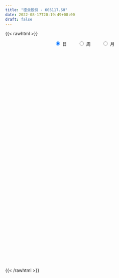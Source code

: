 ```yaml
---
title: "德业股份 - 605117.SH"
date: 2022-08-17T20:19:49+08:00
draft: false
---
```

{{< rawhtml >}}
    <div style="text-align: center">
        <label style="padding: 1rem;"><input style="margin-right: .5rem" type="radio" name="period" value="D" checked onclick="period_change(this)">日</label>
        <label style="padding: 1rem;"><input style="margin-right: .5rem" type="radio" name="period" value="W" onclick="period_change(this)">周</label>
        <label style="padding: 1rem;"><input style="margin-right: .5rem" type="radio" name="period" value="M" onclick="period_change(this)">月</label>
    </div>
    <div id="chart" style="height: 700px;"></div> 
    <script type="text/javascript">
        const D_v = [3864.47,1248.0,647.74,3925.92,239376.2,162658.82,89702.13,78521.7,88385.98,56357.99,53492.34,27321.17,10035.64,184542.91,103833.89,184870.82,146321.18,108686.0,111386.72,82498.76,59796.78,65790.92,60231.75,46807.85,96950.75,75265.52,65998.28,31727.17,47851.11,24693.67,35435.06,35140.47,33243.43,24961.82,23482.14,67828.32,67976.94,32244.5,26576.89,41356.62,36338.59,32909.95,25137.09,34744.02,29339.08,31520.34,32728.17,20380.3,22098.99,20558.54,18367.64,36070.34,51847.42,35473.53,22254.17,32121.3,27649.54,26332.66,27314.46,18789.09,24091.25,21436.88,24271.41,39066.37,35515.9,36722.94,50494.21,31291.54,20669.27,36241.35,45619.34,27505.95,45719.51,25484.42,37480.88,33740.21,48811.55,29440.42,32730.66,31172.87,29282.59,20651.39,21573.56,16450.28,44183.57,26490.98,24279.77,24921.65,22303.84,32201.52,26033.41,16545.06,18808.67,22703.28,24761.41,21848.47,22671.62,25253.68,15422.39,27213.25,25716.18,19717.94,15941.14,23183.85,34065.87,25050.74,16757.96,18674.49,34697.34,19926.94,20171.77,15235.03,18059.86,12723.86,18428.82,21614.11,28450.36,16757.87,18480.82,22807.87,22612.78,28530.79,22622.74,26069.69,18807.16,20645.26,22252.08,38657.15,30676.66,18743.51,23921.99,27015.64,38032.47,18332.51,24645.84,13906.45,14820.36,21677.96,22734.45,22681.3,20472.68,27556.0,16000.69,25311.86,31672.33,37775.62,42636.58,23912.0,39782.51,24667.0,17106.26,13428.98,19214.27,13708.19,12998.58,24180.24,14337.73,24143.37,13676.01,23628.27,30179.98,46877.6,19760.31,17186.58,19391.4,9107.49,15216.5,24772.4,20630.28,24245.04,16569.75,14068.68,28096.3,23067.71,36188.08,27878.21,26003.68,23026.48,22993.78,18970.32,15667.04,19368.36,13814.85,10536.61,12172.0,11658.02,13981.71,17355.47,24146.78,20382.27,15629.45,16818.76,14247.85,20283.76,18610.32,18708.89,20827.94,18320.38,24288.65,19635.56,24096.82,20436.08,14129.15,22846.59,16558.46,16709.82,13891.23,18906.71,14038.37,17434.56,14235.16,9595.48,13663.26,26061.6,27077.56,20207.54,20616.94,10138.55,15024.87,17632.47,27747.49,18362.7,12266.04,16827.35,13219.1,14229.05,13414.9,32824.43,21205.22,18833.21,25855.3,12317.57,16206.32,15409.0,13804.9,25814.12,20401.97,9329.24,12978.11,19701.14,25529.16,32371.83,17002.82,13391.83,12411.35,13804.49,18861.93,14375.43,27368.48,27218.42,16639.85,10385.69,11947.84,21311.97,23648.4,21138.9,17739.79,8630.9,14147.9,14275.73,21399.24,14596.66,15970.8,16885.03,12498.17,17713.77,20668.25,19918.6,26760.69,21395.7,17307.24,26652.67,16931.47,15646.34,14774.01,25347.1,18227.05,28715.05,27983.11,23236.55,25834.05,38524.65,25891.94,34712.33,33666.28,23612.79,33474.62,17675.53,20102.62,23322.81,24857.35,45943.19,46370.45,29240.76,44325.2,37343.51,37653.3,29214.98,33013.14,26193.91,32457.52,22253.17,19057.42,21612.04,15194.54,21060.89,11949.17,15968.08,24983.43,23065.1,33581.51,21322.05,29804.94,28204.37,18905.13,12213.39,13487.71,15628.63,15108.69,12141.17,7760.52,12539.48,15682.54,16132.39]
const D_histogram = [0.0,0.3012193732,0.8047545588,1.4400522164,1.4295670396,0.9816147691,0.5283242345,0.2684680827,-0.1500600265,-0.3898498605,-0.5781797704,-0.3733444453,0.0980266555,0.7447089275,1.5026895946,1.7926835124,1.8855745249,1.885963277,2.0576271831,1.628618201,1.3403124535,0.9939875817,0.7714147903,0.508681501,0.497595043,0.7764237351,0.9091491396,0.9719024929,0.5889862309,0.239024826,-0.1816085487,-0.3088142667,-0.3417358788,-0.5593935318,-0.2419785733,0.4425848813,0.8334464376,0.7006583432,1.0765649812,1.682143719,2.5664902579,2.9460269613,3.3992774517,3.232874957,2.7943124883,2.9612169861,3.1130409033,2.703013765,1.8617127124,0.9156774948,0.444813188,-0.6101261813,-0.661092697,-0.9561028428,-1.5695874321,-1.6500594607,-1.2608349188,-0.8321454712,-0.2103958818,-0.1845170745,-0.8559719666,-1.4295746258,-1.0201760319,0.0653464435,1.2744511503,2.6364020206,3.0288518605,2.9259216855,3.6586655122,4.9743804544,5.0256879497,3.3877468791,2.3256725713,0.8714510184,0.4748138583,1.1602588608,0.3914978253,-0.396081796,-1.3887547461,-2.5205056056,-3.4420585159,-3.894911229,-4.2555859869,-4.1425056607,-2.9025323289,-2.1282485189,-0.4275713133,1.1127188369,2.103525608,3.1590616998,3.4778779542,2.6095748762,0.3883910678,-1.5447548246,-3.1976100338,-4.2368738636,-4.5938412346,-5.2980778547,-5.6464022775,-4.5247922996,-3.8909322408,-2.1365686536,-1.0178183393,-1.6594944386,-2.132279869,-1.8920139518,-1.2941525511,0.3858788743,1.7771129325,1.8165184499,2.2583497358,2.3471932542,1.1447724303,0.0364671901,0.188780386,1.6046333792,3.450581397,4.8347829668,5.7068667194,4.9528827963,4.9437880734,3.2363000072,1.8444763423,2.3293824286,1.9374758863,2.9170859289,3.7646821687,5.8441343824,6.7022278667,6.3746073258,4.5291504502,2.4275827271,0.8355488886,-0.2994067786,-0.641610573,-1.8064261898,-3.0272670279,-2.5779547709,-3.3905550517,-5.1888318828,-5.39347191,-6.238681023,-6.532136308,-4.740454475,-2.7862553091,-3.5621485854,-5.1573871098,-5.6474679592,-4.6124030806,-4.2963331057,-4.1779540134,-4.3799162497,-3.8660923153,-3.3723040761,-3.2079395214,-2.1224215958,-1.8192337299,-0.8955896898,-0.3429149382,-0.7280525141,-1.9216508839,-3.0974539373,-4.126397421,-4.5730081886,-4.4803903459,-4.3137484626,-3.7096875564,-4.0480619368,-3.9737617443,-2.4307655634,-1.1312947382,-0.3831310516,1.4291600496,0.8126492901,-0.5318236654,-0.9379374238,-1.3144960071,-1.2726317606,-1.0341725687,-0.1689026164,0.0276508752,0.9944712433,1.7146638082,2.3617811852,1.9652492004,1.2786919437,1.4766365107,3.1552617386,4.0406870572,4.5526526733,4.3982951441,3.6003662487,2.4128986014,0.350708904,-1.0720025248,-2.5503928384,-3.7321183618,-4.6485114118,-3.861948378,-2.6888236994,-0.3983168935,1.3297665401,2.1662668104,3.4404852735,4.2570968832,4.3942303194,4.630087865,5.4352316069,5.6836121951,5.3496423948,4.9961291327,4.1735565518,3.4518028888,1.9540121516,0.5582498576,0.4981048964,-0.1600571686,-1.0216082224,-1.5457796511,-1.0565696111,-1.6714857417,-2.4752568928,-2.479787331,-3.0508928497,-2.958709086,-3.4367748148,-4.2980800281,-6.1500240069,-6.980158128,-6.5437145767,-6.6021898339,-6.3369170604,-6.3436298102,-6.0688565106,-5.7943618794,-5.9513559057,-5.5050386211,-5.0385951789,-4.5380432711,-3.0721918135,-1.0347734397,0.4485140003,1.1113111111,1.2219247799,1.3001362021,0.658553626,0.7422006706,2.0752427307,3.4964635238,4.9753586413,5.7990981869,5.9503069292,6.3419850072,6.9055570716,8.2520878408,7.8799436203,7.0900757559,6.1957358303,5.4907617521,5.0814440844,5.5878150211,5.4520435524,5.0335633401,3.8956907108,3.3296299677,-1.5669651666,-4.656490909,-6.1089575843,-6.3540238388,-6.7856526839,-6.5564760504,-5.2911582885,-4.2398857458,-3.6381672043,-3.2157505649,-2.4125427125,-1.8456964652,-1.6975652234,-1.8495959869,-1.0748079423,0.226771795,2.2811825516,3.4947862436,5.1819406729,6.2679326185,6.4942882555,7.5783066782,7.3931434157,6.6957081265,6.7699890678,5.939115622,6.1248883692,4.8035159119,4.3858998521,5.6028189006,3.9347811351,3.3685712067,1.4083485431,1.1883498578,1.1323471017,2.0640015465,2.4558353107,1.8577689062,1.5834294806,0.725047426,-0.4286143623,-1.4614763587,-1.7210568848,-1.0999905429,-0.6921815154,0.0733410448,0.3207800986,1.7065329014,1.6060120487,1.3521936741,0.9423156082,0.441197576,0.4646459858,0.912235278,0.9032364304,0.0499800297,-0.0510391285,0.6120208505,0.6725038775]
const D_fast = [0.0,0.3765242165,1.0812480418,2.0765587535,2.4234653366,2.2209167583,1.8997072824,1.7069681513,1.2509250354,0.9136727363,0.5807978839,0.6922970977,1.1881748623,2.0210343662,3.1546874319,3.8928522278,4.4571368716,4.9290164429,5.6150871448,5.593232713,5.6400050788,5.5421771024,5.5124580086,5.3768950945,5.4902073973,5.9631420231,6.3231547126,6.6288836891,6.3932139848,6.1030087864,5.6369732745,5.4325639899,5.3142084081,4.9567023721,5.2136226872,6.0088323622,6.6080555279,6.6504320193,7.2954799026,8.3215945701,9.8475636735,10.9636071172,12.2666769706,12.9084932151,13.1685088685,14.0757176128,15.0058017558,15.2715280587,14.8956551843,14.1785393404,13.8188783306,12.611407416,12.395167726,11.8611318695,10.8552504222,10.3622635284,10.4362793406,10.6569324204,11.2260830394,11.2058325781,10.3203846943,9.3893883787,9.5437429646,10.6456020509,12.1733195453,14.1943709207,15.3440337257,15.972583972,17.6199941768,20.1793042326,21.4870337153,20.6960293645,20.2153731995,18.9790144012,18.7010807058,19.6765904235,19.0057038442,18.1191037739,16.7792421373,15.0173648764,13.2352973371,11.8087168168,10.3841455622,9.4615994732,9.9759397228,10.218161403,11.8119457803,13.6304156397,15.1471038129,16.9924053296,18.1806910725,17.9647817136,15.8406956721,13.5213610736,11.0691033559,8.9706210603,7.4651933806,5.4364372968,3.6765123047,3.6669242077,3.3280512062,4.5482726301,5.4125683595,4.3560186506,3.350163253,3.1174256822,3.3917489451,5.1682500891,7.0037623804,7.4972975102,8.5037162301,9.1793580621,8.2631303457,7.1639419031,7.3634501955,9.1804615335,11.8890549005,14.481952212,16.7807526445,17.2649894204,18.4918417159,17.5934286514,16.6627240722,17.7299757657,17.8224381948,19.5313197198,21.3200865017,24.860572311,27.3942227619,28.6602540525,27.9470847894,26.4524127482,25.0692661318,23.8594587699,23.3568523323,21.740430168,19.762772573,19.5675961373,17.9073570935,14.8118722918,13.2588642871,10.8539849183,8.9274955562,9.5340637705,10.7916991091,9.1252686865,6.2406833846,4.3387355454,4.2206996538,3.4626863524,2.5365769412,1.2396356426,0.7869364981,0.4376487183,-0.1999716074,0.3549409193,0.2033203528,0.9030669705,1.3700129875,0.802862283,-0.8711488078,-2.8213153455,-4.8818581844,-6.4717209992,-7.499200743,-8.4109959754,-8.7343569583,-10.0847468229,-11.0038870664,-10.0685822763,-9.0519351357,-8.399554212,-6.2299730984,-6.6433215354,-8.1207504072,-8.7613485216,-9.4665311066,-9.7428248003,-9.7629087505,-8.9398644523,-8.736398242,-7.5209600631,-6.3721015461,-5.1345388727,-5.0397585574,-5.4066428283,-4.8395391336,-2.372098471,-0.4765013881,1.1736273964,2.1188436532,2.2210063199,1.6367633229,-0.3377491485,-2.0284612084,-4.1444497316,-6.2592048455,-8.3377257484,-8.5166498091,-8.0157310554,-5.8248034728,-3.7642784042,-2.3862114313,-0.2518716498,1.6290141806,2.8647051967,4.2580847085,6.4220363522,8.0913199892,9.0947607875,9.9902798086,10.2110963657,10.3522934248,9.3430057256,8.086805896,8.1511871588,7.4530108017,6.3360576923,5.4254413508,5.6505089881,4.617721422,3.1951360477,2.5706587768,1.2368300456,0.5893365378,-0.7479228946,-2.683748115,-6.0731980955,-8.6483717486,-9.8478568415,-11.5568795572,-12.8758360488,-14.4684562511,-15.7108970791,-16.8849929178,-18.5298259206,-19.4597682912,-20.2529736438,-20.8869325537,-20.1891290494,-18.4104040356,-16.8149880955,-15.8743632069,-15.4582683432,-15.0550228705,-15.5319670401,-15.2627698278,-13.410917085,-11.115580411,-8.3928456332,-6.1193315408,-4.4805460663,-2.5033717364,-0.2134104041,3.1961423252,4.7939840098,5.7766350845,6.4312291164,7.0989454762,7.9599888296,9.8633135216,11.090552941,11.9304635636,11.766513612,12.0328603609,6.744523935,2.4908754653,-0.488830606,-2.3224028202,-4.4504448363,-5.8603872154,-5.9178590256,-5.9265579194,-6.2343811789,-6.6159021808,-6.4158300065,-6.3104078755,-6.5866679395,-7.2010976998,-6.6950116407,-5.3367389547,-2.7120325601,-0.6247323073,2.3579072903,5.0108823905,6.8608100913,9.8394051835,11.5025277751,12.4790195174,14.2457977256,14.8997031853,16.6166980249,16.4962045456,17.1750634487,19.7926872225,19.1083447407,19.384277614,17.7761420861,17.8532308653,18.0803148847,19.527969716,20.5337623079,20.4001381299,20.5216560745,19.8445358764,18.5837204975,17.1854894115,16.4956446642,16.8417133703,17.076477019,17.8603348404,18.1879689188,20.000354947,20.3013371065,20.3855671504,20.2112679865,19.8204493483,19.9600592546,20.6357073663,20.8525176262,20.011756233,19.8979772927,20.7140424842,20.9426514807]
const D_slow = [0.0,0.0753048433,0.276493483,0.6365065371,0.993898297,1.2393019893,1.3713830479,1.4385000686,1.4009850619,1.3035225968,1.1589776542,1.0656415429,1.0901482068,1.2763254387,1.6519978373,2.1001687154,2.5715623466,3.0430531659,3.5574599617,3.9646145119,4.2996926253,4.5481895207,4.7410432183,4.8682135935,4.9926123543,5.186718288,5.414005573,5.6569811962,5.8042277539,5.8639839604,5.8185818232,5.7413782566,5.6559442869,5.5160959039,5.4556012606,5.5662474809,5.7746090903,5.9497736761,6.2189149214,6.6394508511,7.2810734156,8.0175801559,8.8673995189,9.6756182581,10.3741963802,11.1145006267,11.8927608525,12.5685142938,13.0339424719,13.2628618456,13.3740651426,13.2215335973,13.056260423,12.8172347123,12.4248378543,12.0123229891,11.6971142594,11.4890778916,11.4364789212,11.3903496526,11.1763566609,10.8189630045,10.5639189965,10.5802556074,10.898868395,11.5579689001,12.3151818652,13.0466622866,13.9613286646,15.2049237782,16.4613457656,17.3082824854,17.8897006282,18.1075633828,18.2262668474,18.5163315626,18.6142060189,18.5151855699,18.1679968834,17.537870482,16.677355853,15.7036280458,14.6397315491,13.6041051339,12.8784720517,12.3464099219,12.2395170936,12.5176968028,13.0435782048,13.8333436298,14.7028131183,15.3552068374,15.4523046043,15.0661158982,14.2667133897,13.2074949238,12.0590346152,10.7345151515,9.3229145822,8.1917165073,7.218983447,6.6848412836,6.4303866988,6.0155130892,5.4824431219,5.009439634,4.6859014962,4.7823712148,5.2266494479,5.6807790604,6.2453664943,6.8321648079,7.1183579154,7.127474713,7.1746698095,7.5758281543,8.4384735035,9.6471692452,11.0738859251,12.3121066241,13.5480536425,14.3571286443,14.8182477299,15.400593337,15.8849623086,16.6142337908,17.555404333,19.0164379286,20.6919948953,22.2856467267,23.4179343393,24.024830021,24.2337172432,24.1588655485,23.9984629053,23.5468563578,22.7900396009,22.1455509081,21.2979121452,20.0007041745,18.652336197,17.0926659413,15.4596318643,14.2745182455,13.5779544182,12.6874172719,11.3980704944,9.9862035046,8.8331027345,7.7590194581,6.7145309547,5.6195518923,4.6530288134,3.8099527944,3.0079679141,2.4773625151,2.0225540826,1.7986566602,1.7129279257,1.5309147971,1.0505020762,0.2761385918,-0.7554607634,-1.8987128106,-3.0188103971,-4.0972475127,-5.0246694018,-6.036684886,-7.0301253221,-7.6378167129,-7.9206403975,-8.0164231604,-7.659133148,-7.4559708255,-7.5889267418,-7.8234110978,-8.1520350995,-8.4701930397,-8.7287361819,-8.7709618359,-8.7640491172,-8.5154313063,-8.0867653543,-7.496320058,-7.0050077579,-6.685334772,-6.3161756443,-5.5273602096,-4.5171884453,-3.379025277,-2.279451491,-1.3793599288,-0.7761352784,-0.6884580524,-0.9564586836,-1.5940568932,-2.5270864837,-3.6892143366,-4.6547014311,-5.326907356,-5.4264865794,-5.0940449443,-4.5524782417,-3.6923569233,-2.6280827025,-1.5295251227,-0.3720031564,0.9868047453,2.4077077941,3.7451183927,4.9941506759,6.0375398139,6.9004905361,7.388993574,7.5285560384,7.6530822625,7.6130679703,7.3576659147,6.9712210019,6.7070785992,6.2892071637,5.6703929405,5.0504461078,4.2877228953,3.5480456238,2.6888519201,1.6143319131,0.0768259114,-1.6682136206,-3.3041422648,-4.9546897233,-6.5389189884,-8.1248264409,-9.6420405686,-11.0906310384,-12.5784700149,-13.9547296701,-15.2143784649,-16.3488892826,-17.116937236,-17.3756305959,-17.2635020958,-16.985674318,-16.6801931231,-16.3551590726,-16.1905206661,-16.0049704984,-15.4861598157,-14.6120439348,-13.3682042745,-11.9184297277,-10.4308529954,-8.8453567436,-7.1189674757,-5.0559455155,-3.0859596105,-1.3134406715,0.2354932861,1.6081837241,2.8785447452,4.2754985005,5.6385093886,6.8969002236,7.8708229013,8.7032303932,8.3114891016,7.1473663743,5.6201269782,4.0316210185,2.3352078476,0.696088835,-0.6267007371,-1.6866721736,-2.5962139746,-3.4001516159,-4.003287294,-4.4647114103,-4.8891027161,-5.3515017129,-5.6202036984,-5.5635107497,-4.9932151118,-4.1195185509,-2.8240333827,-1.257050228,0.3665218358,2.2610985054,4.1093843593,5.7833113909,7.4758086579,8.9605875634,10.4918096557,11.6926886336,12.7891635967,14.1898683218,15.1735636056,16.0157064073,16.367793543,16.6648810075,16.9479677829,17.4639681695,18.0779269972,18.5423692237,18.9382265939,19.1194884504,19.0123348598,18.6469657701,18.2167015489,17.9417039132,17.7686585344,17.7869937956,17.8671888202,18.2938220456,18.6953250578,19.0333734763,19.2689523783,19.3792517723,19.4954132688,19.7234720883,19.9492811959,19.9617762033,19.9490164212,20.1020216338,20.2701476032]
const D_data = [['2021-04-20', 39.29, 47.15, 39.29, 47.15],['2021-04-21', 51.87, 51.87, 51.87, 51.87],['2021-04-22', 57.06, 57.06, 57.06, 57.06],['2021-04-23', 62.77, 62.77, 62.77, 62.77],['2021-04-26', 69.05, 57.64, 56.72, 69.05],['2021-04-27', 55.64, 52.04, 51.88, 56.0],['2021-04-28', 50.0, 50.32, 49.42, 52.0],['2021-04-29', 50.08, 51.33, 50.08, 52.5],['2021-04-30', 51.0, 47.75, 47.43, 51.02],['2021-05-06', 46.95, 48.18, 46.36, 49.08],['2021-05-07', 48.19, 47.45, 47.31, 49.2],['2021-05-10', 50.83, 52.2, 50.83, 52.2],['2021-05-11', 57.42, 57.42, 57.42, 57.42],['2021-05-12', 63.16, 63.16, 61.62, 63.16],['2021-05-13', 69.4, 69.48, 66.64, 69.48],['2021-05-14', 69.69, 68.05, 64.1, 71.88],['2021-05-17', 69.76, 68.43, 64.98, 73.8],['2021-05-18', 71.85, 69.44, 68.15, 72.84],['2021-05-19', 68.98, 74.11, 65.79, 76.38],['2021-05-20', 70.0, 67.9, 67.8, 70.6],['2021-05-21', 67.9, 69.5, 67.9, 71.23],['2021-05-24', 68.85, 68.62, 67.8, 73.55],['2021-05-25', 68.65, 70.0, 64.2, 70.02],['2021-05-26', 69.95, 69.38, 68.88, 71.5],['2021-05-27', 69.1, 72.9, 69.1, 76.32],['2021-05-28', 71.92, 78.5, 71.92, 80.0],['2021-05-31', 77.88, 79.22, 77.07, 82.7],['2021-06-01', 79.39, 80.42, 78.0, 80.85],['2021-06-02', 80.45, 75.41, 74.77, 80.5],['2021-06-03', 76.2, 75.0, 73.99, 76.45],['2021-06-04', 73.73, 72.88, 70.26, 74.36],['2021-06-07', 73.0, 75.7, 73.0, 79.18],['2021-06-08', 75.81, 77.0, 73.2, 78.88],['2021-06-09', 77.0, 74.44, 73.0, 77.04],['2021-06-10', 75.0, 81.88, 75.0, 81.88],['2021-06-11', 87.5, 90.07, 85.8, 90.07],['2021-06-15', 90.34, 90.63, 88.88, 96.98],['2021-06-16', 91.55, 86.22, 86.22, 93.36],['2021-06-17', 87.57, 94.84, 86.99, 94.84],['2021-06-18', 98.35, 102.41, 96.14, 104.3],['2021-06-21', 102.5, 112.65, 98.91, 112.65],['2021-06-22', 116.0, 113.06, 109.28, 116.29],['2021-06-23', 113.38, 120.0, 111.07, 124.0],['2021-06-24', 123.0, 117.0, 108.89, 124.3],['2021-06-25', 116.98, 115.8, 110.0, 121.95],['2021-06-28', 115.55, 126.5, 112.0, 126.5],['2021-06-29', 128.0, 131.26, 127.5, 136.5],['2021-06-30', 131.83, 127.6, 124.5, 131.87],['2021-07-01', 128.01, 122.46, 120.0, 128.5],['2021-07-02', 119.0, 119.29, 117.2, 127.0],['2021-07-05', 119.75, 123.85, 117.01, 125.0],['2021-07-06', 125.0, 114.22, 111.47, 125.0],['2021-07-07', 113.0, 125.17, 109.5, 125.64],['2021-07-08', 123.86, 122.37, 117.11, 124.52],['2021-07-09', 118.7, 116.7, 113.0, 119.5],['2021-07-12', 118.0, 121.95, 118.0, 126.3],['2021-07-13', 126.05, 129.2, 118.0, 132.79],['2021-07-14', 132.0, 132.73, 127.1, 136.55],['2021-07-15', 130.99, 139.22, 128.8, 144.0],['2021-07-16', 142.88, 134.98, 134.98, 144.08],['2021-07-19', 138.5, 125.68, 124.3, 139.5],['2021-07-20', 123.08, 124.18, 119.21, 126.5],['2021-07-21', 126.5, 136.6, 126.5, 136.6],['2021-07-22', 139.08, 150.26, 139.08, 150.26],['2021-07-23', 151.39, 160.11, 150.27, 164.67],['2021-07-26', 165.25, 172.18, 165.25, 176.12],['2021-07-27', 175.4, 168.77, 164.43, 183.98],['2021-07-28', 156.99, 167.55, 152.05, 173.3],['2021-07-29', 175.91, 184.31, 172.1, 184.31],['2021-07-30', 197.0, 202.73, 197.0, 202.74],['2021-08-02', 204.9, 196.87, 191.66, 219.78],['2021-08-03', 196.0, 177.18, 177.18, 196.0],['2021-08-04', 172.65, 181.88, 170.12, 183.1],['2021-08-05', 181.88, 173.99, 172.0, 181.88],['2021-08-06', 175.0, 185.36, 169.58, 190.0],['2021-08-09', 185.0, 202.99, 178.02, 202.99],['2021-08-10', 195.01, 187.81, 182.69, 208.8],['2021-08-11', 183.0, 186.0, 177.86, 191.43],['2021-08-12', 184.88, 180.5, 174.9, 185.0],['2021-08-13', 173.5, 173.97, 168.0, 180.49],['2021-08-16', 177.79, 171.08, 163.6, 178.0],['2021-08-17', 169.32, 172.59, 166.7, 178.2],['2021-08-18', 170.0, 170.43, 166.0, 175.0],['2021-08-19', 168.72, 174.34, 166.0, 176.98],['2021-08-20', 174.34, 191.2, 171.11, 191.77],['2021-08-23', 187.0, 190.61, 182.0, 194.8],['2021-08-24', 188.0, 209.67, 188.0, 209.67],['2021-08-25', 212.0, 218.5, 203.51, 222.22],['2021-08-26', 213.85, 221.6, 212.6, 240.0],['2021-08-27', 214.5, 232.0, 200.0, 235.04],['2021-08-30', 228.0, 231.2, 216.41, 239.99],['2021-08-31', 227.0, 219.42, 213.0, 227.0],['2021-09-01', 221.88, 197.48, 197.48, 222.0],['2021-09-02', 195.0, 191.53, 187.02, 197.0],['2021-09-03', 191.91, 185.5, 185.5, 204.0],['2021-09-06', 183.5, 184.86, 171.99, 185.84],['2021-09-07', 184.47, 187.88, 181.15, 193.89],['2021-09-08', 188.1, 178.3, 175.48, 196.5],['2021-09-09', 175.0, 176.94, 172.0, 179.8],['2021-09-10', 177.0, 194.63, 177.0, 194.63],['2021-09-13', 202.36, 191.0, 187.32, 206.06],['2021-09-14', 191.0, 210.1, 184.9, 210.1],['2021-09-15', 212.38, 209.6, 203.11, 215.0],['2021-09-16', 205.77, 188.64, 188.64, 211.62],['2021-09-17', 182.1, 187.03, 171.01, 187.5],['2021-09-22', 189.0, 194.47, 181.81, 203.0],['2021-09-23', 195.71, 200.64, 188.02, 203.0],['2021-09-24', 201.3, 220.7, 199.17, 220.7],['2021-09-27', 224.87, 227.0, 206.51, 233.0],['2021-09-28', 227.0, 216.16, 211.46, 227.0],['2021-09-29', 209.18, 225.0, 209.18, 230.0],['2021-09-30', 223.0, 224.8, 221.0, 232.27],['2021-10-08', 222.06, 207.99, 204.01, 226.0],['2021-10-11', 210.0, 204.39, 198.85, 210.0],['2021-10-12', 206.0, 218.71, 201.99, 220.0],['2021-10-13', 215.0, 240.58, 213.31, 240.58],['2021-10-14', 244.0, 258.0, 240.68, 264.6],['2021-10-15', 255.42, 265.6, 248.01, 269.0],['2021-10-18', 265.0, 271.02, 259.72, 275.0],['2021-10-19', 271.01, 256.91, 250.11, 274.85],['2021-10-20', 255.29, 270.0, 252.6, 279.09],['2021-10-21', 269.0, 249.33, 243.0, 270.0],['2021-10-22', 245.0, 249.0, 228.0, 251.5],['2021-10-25', 249.74, 273.9, 249.74, 273.9],['2021-10-26', 276.5, 267.11, 265.0, 281.06],['2021-10-27', 269.37, 290.17, 262.88, 291.5],['2021-10-28', 284.15, 298.6, 282.84, 305.96],['2021-10-29', 300.2, 328.46, 295.02, 328.46],['2021-11-01', 333.0, 329.0, 323.0, 345.99],['2021-11-02', 320.38, 323.9, 314.0, 330.0],['2021-11-03', 311.08, 306.62, 295.97, 317.75],['2021-11-04', 308.43, 298.88, 297.5, 324.29],['2021-11-05', 290.0, 300.0, 275.84, 309.49],['2021-11-08', 300.0, 302.0, 291.04, 307.8],['2021-11-09', 301.0, 310.99, 293.5, 319.01],['2021-11-10', 303.0, 299.0, 291.0, 306.66],['2021-11-11', 296.02, 293.19, 293.19, 307.98],['2021-11-12', 295.0, 312.99, 293.31, 316.0],['2021-11-15', 310.32, 296.89, 294.9, 319.28],['2021-11-16', 290.0, 276.95, 275.33, 291.49],['2021-11-17', 274.88, 290.0, 274.12, 290.22],['2021-11-18', 288.0, 277.0, 270.05, 288.0],['2021-11-19', 271.5, 278.02, 271.5, 283.83],['2021-11-22', 287.8, 305.82, 287.8, 305.82],['2021-11-23', 305.8, 316.99, 300.3, 323.8],['2021-11-24', 318.25, 285.29, 285.29, 318.5],['2021-11-25', 275.16, 266.8, 264.15, 279.87],['2021-11-26', 266.8, 272.18, 262.64, 273.0],['2021-11-29', 275.01, 290.0, 275.01, 299.0],['2021-11-30', 284.55, 282.26, 276.89, 293.99],['2021-12-01', 284.0, 278.59, 275.0, 289.89],['2021-12-02', 275.0, 271.79, 270.96, 282.66],['2021-12-03', 271.79, 279.03, 265.8, 280.85],['2021-12-06', 278.0, 279.21, 277.0, 286.99],['2021-12-07', 279.5, 274.71, 266.7, 282.01],['2021-12-08', 279.5, 287.9, 279.5, 292.0],['2021-12-09', 283.0, 280.6, 276.89, 288.66],['2021-12-10', 277.5, 290.89, 267.0, 292.9],['2021-12-13', 288.0, 290.0, 285.83, 294.88],['2021-12-14', 288.83, 278.5, 274.6, 296.83],['2021-12-15', 278.21, 263.2, 262.11, 278.47],['2021-12-16', 265.42, 255.07, 242.0, 265.86],['2021-12-17', 253.0, 247.99, 246.47, 256.02],['2021-12-20', 246.0, 247.6, 244.13, 255.51],['2021-12-21', 245.76, 249.41, 236.99, 250.0],['2021-12-22', 251.0, 247.0, 245.98, 254.98],['2021-12-23', 246.1, 250.7, 243.0, 253.98],['2021-12-24', 247.6, 235.7, 231.79, 251.8],['2021-12-27', 233.0, 236.0, 229.11, 239.66],['2021-12-28', 237.47, 255.18, 235.16, 257.8],['2021-12-29', 258.4, 257.3, 253.34, 263.74],['2021-12-30', 256.51, 254.2, 252.08, 263.74],['2021-12-31', 263.0, 273.79, 263.0, 277.76],['2022-01-04', 270.75, 246.41, 246.41, 272.78],['2022-01-05', 241.0, 231.0, 223.0, 245.19],['2022-01-06', 231.0, 236.32, 226.89, 238.89],['2022-01-07', 237.0, 232.52, 224.28, 238.25],['2022-01-10', 234.1, 234.63, 230.5, 245.0],['2022-01-11', 238.12, 235.7, 222.55, 239.52],['2022-01-12', 235.92, 244.82, 233.14, 246.0],['2022-01-13', 242.24, 238.01, 233.08, 246.41],['2022-01-14', 237.0, 250.0, 234.12, 256.11],['2022-01-17', 250.4, 251.39, 242.3, 257.35],['2022-01-18', 250.0, 254.71, 244.0, 262.19],['2022-01-19', 251.96, 243.01, 241.88, 252.98],['2022-01-20', 240.1, 236.76, 233.0, 245.21],['2022-01-21', 236.8, 246.7, 231.0, 253.3],['2022-01-24', 245.09, 271.37, 244.55, 271.37],['2022-01-25', 271.35, 270.56, 269.0, 283.49],['2022-01-26', 271.56, 272.56, 267.51, 286.98],['2022-01-27', 274.0, 268.37, 267.21, 277.0],['2022-01-28', 266.12, 260.67, 254.39, 274.62],['2022-02-07', 267.0, 252.66, 247.0, 272.0],['2022-02-08', 256.37, 233.88, 227.39, 256.37],['2022-02-09', 234.74, 232.03, 222.91, 235.0],['2022-02-10', 231.0, 221.82, 218.0, 231.23],['2022-02-11', 218.88, 215.5, 210.51, 222.7],['2022-02-14', 210.57, 209.32, 206.0, 215.5],['2022-02-15', 210.79, 226.3, 207.0, 226.66],['2022-02-16', 226.3, 233.12, 222.26, 235.0],['2022-02-17', 234.09, 254.52, 231.1, 254.94],['2022-02-18', 253.5, 258.0, 248.3, 264.72],['2022-02-21', 258.14, 254.5, 246.45, 259.8],['2022-02-22', 249.0, 267.38, 248.88, 275.0],['2022-02-23', 265.0, 269.96, 262.0, 275.0],['2022-02-24', 268.66, 267.21, 261.2, 274.79],['2022-02-25', 272.86, 272.95, 268.88, 281.18],['2022-02-28', 272.95, 287.0, 271.95, 296.7],['2022-03-01', 288.58, 287.59, 281.14, 298.04],['2022-03-02', 286.76, 284.93, 269.01, 289.24],['2022-03-03', 282.0, 287.6, 275.01, 294.5],['2022-03-04', 284.9, 283.0, 280.0, 292.5],['2022-03-07', 282.99, 284.06, 275.0, 294.88],['2022-03-08', 286.56, 271.5, 264.0, 298.6],['2022-03-09', 275.0, 267.0, 255.5, 282.0],['2022-03-10', 278.0, 281.3, 269.0, 286.0],['2022-03-11', 276.3, 273.08, 260.0, 282.58],['2022-03-14', 269.26, 267.0, 260.99, 272.98],['2022-03-15', 264.88, 267.46, 261.11, 281.0],['2022-03-16', 272.0, 280.0, 261.38, 281.5],['2022-03-17', 284.5, 265.65, 263.6, 287.0],['2022-03-18', 261.39, 258.62, 252.01, 265.74],['2022-03-21', 256.0, 265.22, 254.0, 267.88],['2022-03-22', 262.3, 255.0, 250.0, 267.26],['2022-03-23', 255.58, 260.16, 252.05, 265.99],['2022-03-24', 259.0, 249.84, 243.28, 259.0],['2022-03-25', 251.99, 238.6, 237.77, 251.99],['2022-03-28', 224.73, 214.74, 214.74, 229.46],['2022-03-29', 214.74, 214.88, 208.0, 219.8],['2022-03-30', 217.0, 223.9, 215.26, 229.17],['2022-03-31', 223.0, 212.85, 209.29, 223.0],['2022-04-01', 209.68, 211.45, 209.65, 215.26],['2022-04-06', 211.4, 202.6, 198.29, 211.4],['2022-04-07', 199.96, 200.6, 195.11, 204.9],['2022-04-08', 199.0, 195.84, 195.0, 203.85],['2022-04-11', 190.73, 184.34, 180.26, 191.93],['2022-04-12', 184.08, 186.19, 183.28, 192.36],['2022-04-13', 189.0, 182.6, 181.79, 189.0],['2022-04-14', 182.07, 179.55, 175.99, 184.7],['2022-04-15', 177.73, 191.54, 173.5, 194.85],['2022-04-18', 190.0, 204.1, 184.55, 207.0],['2022-04-19', 208.18, 204.0, 202.62, 219.15],['2022-04-20', 201.49, 197.72, 197.46, 206.8],['2022-04-21', 196.98, 191.43, 190.32, 202.22],['2022-04-22', 190.0, 190.19, 186.36, 194.49],['2022-04-25', 186.5, 178.1, 178.0, 190.95],['2022-04-26', 179.83, 183.94, 176.0, 189.0],['2022-04-27', 180.89, 202.33, 179.0, 202.33],['2022-04-28', 202.0, 211.0, 200.0, 216.8],['2022-04-29', 208.49, 221.0, 202.0, 231.48],['2022-05-05', 225.19, 221.56, 215.01, 228.69],['2022-05-06', 216.0, 218.9, 211.38, 229.0],['2022-05-09', 221.0, 226.95, 218.0, 229.0],['2022-05-10', 221.33, 235.88, 221.02, 245.87],['2022-05-11', 236.34, 256.1, 236.0, 258.32],['2022-05-12', 255.0, 243.1, 238.38, 255.0],['2022-05-13', 243.11, 240.41, 232.1, 245.05],['2022-05-16', 239.49, 239.79, 236.0, 245.41],['2022-05-17', 241.0, 242.65, 238.0, 246.89],['2022-05-18', 246.0, 247.9, 242.0, 253.5],['2022-05-19', 243.85, 264.44, 242.39, 266.0],['2022-05-20', 265.98, 262.54, 252.0, 265.98],['2022-05-23', 264.84, 262.6, 256.16, 268.0],['2022-05-24', 262.1, 254.0, 252.76, 266.65],['2022-05-25', 254.5, 260.63, 250.0, 263.31],['2022-05-26', 186.08, 193.44, 186.08, 200.0],['2022-05-27', 193.92, 193.02, 187.05, 196.32],['2022-05-30', 193.45, 197.8, 189.89, 202.02],['2022-05-31', 199.0, 204.01, 195.33, 205.0],['2022-06-01', 203.8, 195.01, 194.06, 204.5],['2022-06-02', 194.81, 197.6, 193.11, 199.0],['2022-06-06', 196.0, 209.89, 195.0, 211.77],['2022-06-07', 210.58, 209.5, 206.08, 216.0],['2022-06-08', 208.03, 204.88, 200.92, 208.03],['2022-06-09', 204.88, 202.23, 199.3, 204.89],['2022-06-10', 200.02, 207.54, 200.0, 210.0],['2022-06-13', 203.31, 205.98, 202.0, 207.95],['2022-06-14', 203.99, 200.58, 192.23, 203.99],['2022-06-15', 200.51, 194.65, 194.0, 203.98],['2022-06-16', 195.0, 206.0, 194.0, 208.7],['2022-06-17', 204.35, 217.1, 202.8, 217.38],['2022-06-20', 221.57, 235.9, 218.88, 238.81],['2022-06-21', 235.96, 235.9, 228.8, 237.0],['2022-06-22', 232.0, 252.7, 232.0, 258.58],['2022-06-23', 255.18, 257.0, 247.68, 257.2],['2022-06-24', 256.0, 254.85, 250.0, 261.88],['2022-06-27', 254.0, 275.0, 254.0, 275.0],['2022-06-28', 272.77, 268.0, 263.56, 274.0],['2022-06-29', 265.26, 265.55, 259.2, 271.0],['2022-06-30', 260.84, 279.89, 260.84, 285.12],['2022-07-01', 278.0, 272.77, 270.0, 284.0],['2022-07-04', 277.53, 290.0, 271.99, 300.05],['2022-07-05', 291.03, 274.0, 267.01, 291.8],['2022-07-06', 270.7, 286.05, 270.7, 288.23],['2022-07-07', 286.6, 314.65, 278.2, 314.66],['2022-07-08', 310.43, 283.19, 283.19, 310.43],['2022-07-11', 274.0, 296.1, 274.0, 299.0],['2022-07-12', 289.71, 276.0, 271.5, 298.99],['2022-07-13', 277.7, 295.3, 277.7, 301.47],['2022-07-14', 295.0, 299.94, 290.0, 305.0],['2022-07-15', 300.01, 318.44, 299.31, 328.0],['2022-07-18', 325.0, 319.62, 313.56, 328.0],['2022-07-19', 319.0, 311.0, 306.08, 326.9],['2022-07-20', 308.0, 316.75, 300.89, 320.19],['2022-07-21', 315.99, 310.0, 301.0, 318.87],['2022-07-22', 310.18, 303.68, 298.25, 310.18],['2022-07-25', 305.88, 301.19, 293.34, 307.48],['2022-07-26', 301.28, 308.73, 298.88, 317.29],['2022-07-27', 310.88, 322.2, 309.15, 325.0],['2022-07-28', 334.98, 324.15, 308.0, 336.0],['2022-07-29', 336.0, 334.11, 328.08, 356.0],['2022-08-01', 329.0, 333.07, 317.11, 335.69],['2022-08-02', 325.35, 355.17, 322.07, 360.0],['2022-08-03', 358.0, 344.0, 334.26, 363.0],['2022-08-04', 339.98, 345.0, 332.0, 349.5],['2022-08-05', 345.33, 344.9, 342.1, 352.0],['2022-08-08', 345.0, 344.6, 330.09, 350.0],['2022-08-09', 345.0, 353.02, 339.22, 361.54],['2022-08-10', 351.8, 362.97, 347.0, 370.1],['2022-08-11', 363.48, 362.0, 353.64, 369.66],['2022-08-12', 357.0, 352.31, 352.1, 361.0],['2022-08-15', 352.3, 362.0, 351.63, 366.66],['2022-08-16', 358.18, 376.19, 356.2, 381.86],['2022-08-17', 376.19, 374.0, 368.99, 388.5]]
const W_v = [9686.13,658644.83,109850.33,510604.43,508689.4400000001,345046.79,205705.29,184656.18,168154.95,158468.73,127286.34,164013.1,132207.05,144381.81,175419.31,181810.1,175895.71,132141.39,130197.76,108851.83,112409.41,118624.98,60483.19,90031.08,18059.86,97975.02,115055.0,126431.34,138390.27,93383.12,109445.12,161308.39,114199.02,89368.11,134122.17,85674.37,103610.05,113137.68,100025.98,62163.19,94332.73,92678.76,106777.49,84135.25,74210.28,107626.9,88906.08,69956.44,111035.73,45420.22,88224.58,100706.99,101628.75,27025.54,95786.9,73050.43,83736.02,85382.23,99351.59,123995.81,156407.99,119432.93,203223.11,158532.85,99178.06,109547.29,110449.88,64126.72,44354.41]
const W_histogram = [0.0,-0.9585413105,-1.5260487042,-0.4814465914,0.2978238114,1.3510833576,1.5847667477,2.7445745193,4.1082889612,5.5859649148,6.4130811051,6.3864521367,7.1434268047,8.7727368707,11.9595748365,12.0999018607,10.6774301788,10.1521203756,11.6977154654,8.8623474622,6.9596888975,4.6578429906,4.8495995766,4.6961041615,2.9891272424,5.1404384788,4.8496497628,9.1627151865,9.2272032164,9.2495961781,6.162654033,3.133626101,1.1023883113,0.1202408235,-3.6478007169,-7.0026869486,-6.6916523139,-9.1485126216,-9.441304119,-9.6669630092,-8.7145510517,-10.827988532,-9.1326773964,-6.8763488464,-4.6836998834,-3.9096699806,-4.3462002132,-5.8635227914,-8.4203803051,-10.7391158909,-12.0407949194,-12.4210609204,-10.1231827355,-8.3443207658,-5.4582655511,-1.9775274007,-4.1509012566,-5.0158814984,-4.6619473903,-3.5762003841,-0.281513056,2.9601196694,5.5131878635,9.0728680178,9.8646684628,11.741544694,12.9199961804,13.3537612048,14.1789128188]
const W_fast = [0.0,-1.1981766382,-2.1471962078,-1.2229557429,-0.3692293873,1.0218009983,1.6516760753,3.4976274767,5.888414159,8.7625813413,11.1929678078,12.7629518736,15.3057832428,19.1282775264,25.3050092013,28.4703116908,29.7171975535,31.7299178443,36.1999418003,35.5801606628,35.4174243224,34.2800391631,35.6841956433,36.7047262686,35.74503116,39.1814520161,40.1030757408,46.7068199611,49.0781087952,51.4129008014,49.8666221646,47.6210007578,45.8653600459,44.913272764,40.2332810443,35.1277230755,33.7658446318,29.0218561687,26.3687386415,23.726338999,22.5001131936,17.6796785803,17.0918203667,17.6290617052,18.6507856973,18.4473981049,16.9243178191,13.941114543,9.279161953,4.2756473945,-0.0362303639,-3.5217615949,-3.7546790939,-4.0618973157,-2.5404084888,0.4459478115,-2.7651513586,-4.8841019749,-5.6956547145,-5.5039578043,-2.2796487402,1.7020139026,5.6333790625,11.4612762213,14.719243782,19.5315061867,23.9399567181,27.7121620437,32.0820418624]
const W_slow = [0.0,-0.2396353276,-0.6211475037,-0.7415091515,-0.6670531987,-0.3292823593,0.0669093276,0.7530529574,1.7801251977,3.1766164265,4.7798867027,6.3764997369,8.1623564381,10.3555406557,13.3454343649,16.37040983,19.0397673747,21.5777974686,24.502226335,26.7178132005,28.4577354249,29.6221961725,30.8345960667,32.0086221071,32.7559039177,34.0410135374,35.2534259781,37.5441047747,39.8509055788,42.1633046233,43.7039681315,44.4873746568,44.7629717346,44.7930319405,43.8810817613,42.1304100241,40.4574969456,38.1703687902,35.8100427605,33.3933020082,31.2146642453,28.5076671123,26.2244977632,24.5054105516,23.3344855807,22.3570680856,21.2705180323,19.8046373344,17.6995422581,15.0147632854,12.0045645555,8.8992993255,6.3685036416,4.2824234501,2.9178570623,2.4234752122,1.385749898,0.1317795234,-1.0337073242,-1.9277574202,-1.9981356842,-1.2581057668,0.120191199,2.3884082035,4.8545753192,7.7899614927,11.0199605378,14.358400839,17.9031290437]
const W_data = [['2021-04-23', 39.29, 62.77, 39.29, 62.77],['2021-04-30', 69.05, 47.75, 47.43, 69.05],['2021-05-07', 46.95, 47.45, 46.36, 49.2],['2021-05-14', 50.83, 68.05, 50.83, 71.88],['2021-05-21', 69.76, 69.5, 64.98, 76.38],['2021-05-28', 68.85, 78.5, 64.2, 80.0],['2021-06-04', 77.88, 72.88, 70.26, 82.7],['2021-06-11', 73.0, 90.07, 73.0, 90.07],['2021-06-18', 90.34, 102.41, 86.22, 104.3],['2021-06-25', 102.5, 115.8, 98.91, 124.3],['2021-07-02', 115.55, 119.29, 112.0, 136.5],['2021-07-09', 119.75, 116.7, 109.5, 125.64],['2021-07-16', 118.0, 134.98, 118.0, 144.08],['2021-07-23', 138.5, 160.11, 119.21, 164.67],['2021-07-30', 165.25, 202.73, 152.05, 202.74],['2021-08-06', 204.9, 185.36, 169.58, 219.78],['2021-08-13', 185.0, 173.97, 168.0, 208.8],['2021-08-20', 177.79, 191.2, 163.6, 191.77],['2021-08-27', 187.0, 232.0, 182.0, 240.0],['2021-09-03', 228.0, 185.5, 185.5, 239.99],['2021-09-10', 183.5, 194.63, 171.99, 196.5],['2021-09-17', 202.36, 187.03, 171.01, 215.0],['2021-09-24', 189.0, 220.7, 181.81, 220.7],['2021-09-30', 224.87, 224.8, 206.51, 233.0],['2021-10-08', 222.06, 207.99, 204.01, 226.0],['2021-10-15', 210.0, 265.6, 198.85, 269.0],['2021-10-22', 265.0, 249.0, 228.0, 279.09],['2021-10-29', 249.74, 328.46, 249.74, 328.46],['2021-11-05', 333.0, 300.0, 275.84, 345.99],['2021-11-12', 300.0, 312.99, 291.0, 319.01],['2021-11-19', 310.32, 278.02, 270.05, 319.28],['2021-11-26', 287.8, 272.18, 262.64, 323.8],['2021-12-03', 275.01, 279.03, 265.8, 299.0],['2021-12-10', 278.0, 290.89, 266.7, 292.9],['2021-12-17', 288.0, 247.99, 242.0, 296.83],['2021-12-24', 246.0, 235.7, 231.79, 255.51],['2021-12-31', 233.0, 273.79, 229.11, 277.76],['2022-01-07', 270.75, 232.52, 223.0, 272.78],['2022-01-14', 234.1, 250.0, 222.55, 256.11],['2022-01-21', 250.4, 246.7, 231.0, 262.19],['2022-01-28', 245.09, 260.67, 244.55, 286.98],['2022-02-11', 267.0, 215.5, 210.51, 272.0],['2022-02-18', 210.57, 258.0, 206.0, 264.72],['2022-02-25', 258.14, 272.95, 246.45, 281.18],['2022-03-04', 272.95, 283.0, 269.01, 298.04],['2022-03-11', 282.99, 273.08, 255.5, 298.6],['2022-03-18', 269.26, 258.62, 252.01, 287.0],['2022-03-25', 256.0, 238.6, 237.77, 267.88],['2022-04-01', 224.73, 211.45, 208.0, 229.46],['2022-04-08', 211.4, 195.84, 195.0, 211.4],['2022-04-15', 190.73, 191.54, 173.5, 194.85],['2022-04-22', 190.0, 190.19, 184.55, 219.15],['2022-04-29', 186.5, 221.0, 176.0, 231.48],['2022-05-06', 225.19, 218.9, 211.38, 229.0],['2022-05-13', 221.0, 240.41, 218.0, 258.32],['2022-05-20', 239.49, 262.54, 236.0, 266.0],['2022-05-27', 264.84, 193.02, 186.08, 268.0],['2022-06-02', 193.45, 197.6, 189.89, 205.0],['2022-06-10', 196.0, 207.54, 195.0, 216.0],['2022-06-17', 203.31, 217.1, 192.23, 217.38],['2022-06-24', 221.57, 254.85, 218.88, 261.88],['2022-07-01', 254.0, 272.77, 254.0, 285.12],['2022-07-08', 277.53, 283.19, 267.01, 314.66],['2022-07-15', 274.0, 318.44, 271.5, 328.0],['2022-07-22', 325.0, 303.68, 298.25, 328.0],['2022-07-29', 305.88, 334.11, 293.34, 356.0],['2022-08-05', 329.0, 344.9, 317.11, 363.0],['2022-08-12', 345.0, 352.31, 330.09, 370.1],['2022-08-19', 352.3, 374.0, 351.63, 388.5]]
const M_v = [668330.96,1540189.27,735615.6799999999,658678.8,662623.4300000001,447822.0200000001,357521.22,566976.41,462524.21,369659.5800000001,302498.21,420511.1499999999,348298.1099999999,326278.18,513033.91,595338.6599999999,218931.01]
const M_histogram = [0.0,2.0083418803,6.244772221,13.3485339726,18.1171642911,20.4091295253,27.2541039263,26.9681586822,24.5740554428,20.6313410816,18.3952547107,10.8917436769,5.7074286039,0.631126539,1.8139410511,5.4714185464,9.5612582512]
const M_fast = [0.0,2.5104273504,8.3080507463,18.748945991,28.0468673823,35.4411149979,49.0996153805,55.5557098069,59.3051204282,60.5202413374,62.8829686441,58.1023935296,54.3449356075,49.4264151774,51.0627149523,56.0880470842,62.5682013518]
const M_slow = [0.0,0.5020854701,2.0632785253,5.4004120185,9.9297030912,15.0319854726,21.8455114541,28.5875511247,34.7310649854,39.8889002558,44.4877139335,47.2106498527,48.6375070036,48.7952886384,49.2487739012,50.6166285378,53.0069431006]
const M_data = [['2021-04-30', 39.29, 47.75, 39.29, 69.05],['2021-05-31', 46.95, 79.22, 46.36, 82.7],['2021-06-30', 79.39, 127.6, 70.26, 136.5],['2021-07-30', 128.01, 202.73, 109.5, 202.74],['2021-08-31', 204.9, 219.42, 163.6, 240.0],['2021-09-30', 221.88, 224.8, 171.01, 233.0],['2021-10-29', 222.06, 328.46, 198.85, 328.46],['2021-11-30', 333.0, 282.26, 262.64, 345.99],['2021-12-31', 284.0, 273.79, 229.11, 296.83],['2022-01-28', 270.75, 260.67, 222.55, 286.98],['2022-02-28', 267.0, 287.0, 206.0, 296.7],['2022-03-31', 288.58, 212.85, 208.0, 298.6],['2022-04-29', 209.68, 221.0, 173.5, 231.48],['2022-05-31', 225.19, 204.01, 186.08, 268.0],['2022-06-30', 203.8, 279.89, 192.23, 285.12],['2022-07-29', 278.0, 334.11, 267.01, 356.0],['2022-08-31', 329.0, 374.0, 317.11, 388.5]]
        const D_a = [null,null,null,null,69.05,null,null,null,null,46.36,null,null,null,null,null,null,null,null,76.38,null,null,null,64.2,null,null,null,82.7,null,null,null,null,null,null,73.0,null,null,null,null,null,null,null,null,null,null,null,null,136.5,null,null,null,null,null,109.5,null,null,null,null,null,null,null,null,null,null,null,null,null,null,null,null,null,219.78,null,null,null,null,null,null,null,null,null,163.6,null,null,null,null,null,null,null,240.0,null,null,null,null,null,null,171.99,null,null,null,null,null,null,null,null,null,null,null,null,233.0,null,null,null,null,198.85,null,null,null,null,null,null,null,null,null,null,null,null,null,null,345.99,null,null,null,275.84,null,null,null,null,null,null,null,null,null,null,null,323.8,null,null,null,null,null,null,null,265.8,null,null,null,null,null,null,296.83,null,null,null,null,null,null,null,null,null,null,null,null,null,null,null,null,null,null,222.55,null,null,null,null,null,null,null,null,null,null,286.98,null,null,null,null,null,null,null,206.0,null,null,null,null,null,null,null,null,null,null,null,null,null,null,null,298.6,null,null,null,null,null,null,null,null,null,null,null,null,null,null,null,null,null,null,null,null,null,null,null,null,null,173.5,null,null,null,null,null,null,null,null,null,null,null,null,null,null,null,null,null,null,null,null,null,null,268.0,null,null,null,null,null,null,null,193.11,null,null,null,null,null,null,null,null,null,null,null,null,null,null,null,null,null,null,null,null,null,null,null,null,null,null,null,null,null,328.0,null,null,null,null,null,293.34,null,null,null,null,null,null,null,null,null,null,null,370.1,null,null,null,null,null]
const W_a = [null,null,null,null,null,null,null,null,null,null,null,null,null,null,null,null,null,null,240.0,null,null,null,null,null,null,198.85,null,null,null,null,null,null,null,null,null,null,null,null,null,null,null,null,null,null,null,298.6,null,null,null,null,173.5,null,null,null,null,null,268.0,null,null,null,null,null,null,null,null,null,null,null,null]
const M_a = [null,null,null,null,null,null,null,345.99,null,null,null,null,173.5,null,null,null,null]
        const D_b = [[{ coord: ['2021-04-26', 69.05] }, { coord: ['2021-05-25', 64.2] }],[{ coord: ['2021-08-02', 219.78] }, { coord: ['2021-10-11', 171.99] }],[{ coord: ['2021-11-01', 323.8] }, { coord: ['2022-03-08', 275.84] }],[{ coord: ['2022-04-15', 268.0] }, { coord: ['2022-07-15', 193.11] }]]
const W_b = [[{ coord: ['2021-08-27', 240.0] }, { coord: ['2022-04-15', 198.85] }]]
const M_b = []
    </script>
{{< /rawhtml >}}